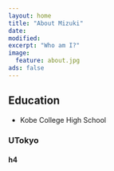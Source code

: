 ```yaml
---
layout: home
title: "About Mizuki"
date:
modified:
excerpt: "Who am I?"
image:
  feature: about.jpg
ads: false
---
```


## Education
* Kobe College High School

### UTokyo

#### h4
